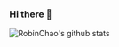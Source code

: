 ### Hi there 👋
 
 

 ![RobinChao's github stats](https://github-readme-stats.vercel.app/api?username=RobinChao&show_icons=true&theme=radical)

